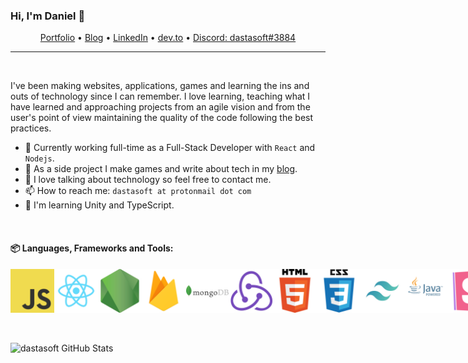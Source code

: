 ### Hi, I'm Daniel 👋

<p align="center">
    <a href="https://dastasoft.com/">Portfolio</a> •
    <a href="https://blog.dastasoft.com/">Blog</a> •
    <a href="https://www.linkedin.com/in/dastasoft/">LinkedIn</a> •
    <a href="https://dev.to/dastasoft">dev.to</a> •
    <a href="https://discord.gg">Discord: dastasoft#3884</a>
</p>

<hr />
<br/>

I've been making websites, applications, games and learning the ins and outs of technology since I can remember. I love learning, teaching what I have learned and approaching projects from an agile vision and from the user's point of view maintaining the quality of the code following the best practices.

- 💼 Currently working full-time as a Full-Stack Developer with `React` and `Nodejs`.
- 🔭 As a side project I make games and write about tech in my [blog](https://blog.dastasoft.com/).
- 💬 I love talking about technology so feel free to contact me.
- 📫 How to reach me: `dastasoft at protonmail dot com`
- 🔰 I'm learning Unity and TypeScript.

<br />

#### 📦 Languages, Frameworks and Tools:

<div style="display: flex;">
<img height="70" src="https://raw.githubusercontent.com/github/explore/80688e429a7d4ef2fca1e82350fe8e3517d3494d/topics/javascript/javascript.png">

<img height="70" src="https://raw.githubusercontent.com/github/explore/80688e429a7d4ef2fca1e82350fe8e3517d3494d/topics/react/react.png">

<img height="70" src="https://raw.githubusercontent.com/github/explore/80688e429a7d4ef2fca1e82350fe8e3517d3494d/topics/nodejs/nodejs.png">

<img height="70" src="https://raw.githubusercontent.com/github/explore/80688e429a7d4ef2fca1e82350fe8e3517d3494d/topics/firebase/firebase.png">

<img height="70" src="https://raw.githubusercontent.com/github/explore/80688e429a7d4ef2fca1e82350fe8e3517d3494d/topics/mongodb/mongodb.png">

<img height="70" src="https://raw.githubusercontent.com/github/explore/80688e429a7d4ef2fca1e82350fe8e3517d3494d/topics/redux/redux.png">

<img height="70" src="https://raw.githubusercontent.com/github/explore/80688e429a7d4ef2fca1e82350fe8e3517d3494d/topics/html/html.png">

<img height="70" src="https://raw.githubusercontent.com/github/explore/80688e429a7d4ef2fca1e82350fe8e3517d3494d/topics/css/css.png">

<img height="70" src="https://raw.githubusercontent.com/github/explore/80688e429a7d4ef2fca1e82350fe8e3517d3494d/topics/tailwind/tailwind.png">

<img height="70" src="https://raw.githubusercontent.com/github/explore/80688e429a7d4ef2fca1e82350fe8e3517d3494d/topics/java/java.png">

<img height="70" src="https://raw.githubusercontent.com/github/explore/80688e429a7d4ef2fca1e82350fe8e3517d3494d/topics/storybook/storybook.png">

<img height="70" src="https://raw.githubusercontent.com/github/explore/80688e429a7d4ef2fca1e82350fe8e3517d3494d/topics/godot/godot.png">

<img height="70" src="https://raw.githubusercontent.com/github/explore/80688e429a7d4ef2fca1e82350fe8e3517d3494d/topics/unity/unity.png">
</div>

<br />
<br />

![dastasoft GitHub Stats](https://github-readme-stats.vercel.app/api?username=dastasoft&show_icons=true&theme=tokyonight&count_private=true)
